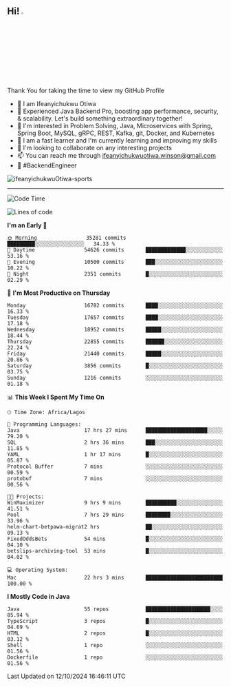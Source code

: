 <!-- BLOG-POST-LIST:START --><!-- BLOG-POST-LIST:END -->

## Hi! <img src="https://media.giphy.com/media/hvRJCLFzcasrR4ia7z/giphy.gif" width="4%"> 

Thank You for taking the time to view my GitHub Profile

- 👋 I am Ifeanyichukwu Otiwa
- 🚀 Experienced Java Backend Pro, boosting app performance, security, & scalability. Let's build something extraordinary together!
- 👀 I'm interested in Problem Solving, Java, Microservices with Spring, Spring Boot, MySQL, gRPC, REST, Kafka, git, Docker, and Kubernetes
- 🌱 I am a fast learner and I'm currently learning and improving my skills
- 💞️ I'm looking to collaborate on any interesting projects
- 📫 You can reach me through ifeanyichukwuotiwa.winson@gmail.com
- 🚀 #BackendEngineer

<p align="left" marginTop="10px"> <img src="https://komarev.com/ghpvc/?username=ifeanyichukwuOtiwa-sports&label=Profile%20views&color=0e75b6&style=for-the-badge" alt="ifeanyichukwuOtiwa-sports" /> </p>

***

<!--START_SECTION:waka-->
![Code Time](http://img.shields.io/badge/Code%20Time-2%2C978%20hrs%209%20mins-blue)

![Lines of code](https://img.shields.io/badge/From%20Hello%20World%20I%27ve%20Written-25.3%20million%20lines%20of%20code-blue)

**I'm an Early 🐤** 

```text
🌞 Morning                35281 commits       █████████░░░░░░░░░░░░░░░░   34.33 % 
🌆 Daytime                54626 commits       █████████████░░░░░░░░░░░░   53.16 % 
🌃 Evening                10500 commits       ███░░░░░░░░░░░░░░░░░░░░░░   10.22 % 
🌙 Night                  2351 commits        █░░░░░░░░░░░░░░░░░░░░░░░░   02.29 % 
```
📅 **I'm Most Productive on Thursday** 

```text
Monday                   16782 commits       ████░░░░░░░░░░░░░░░░░░░░░   16.33 % 
Tuesday                  17657 commits       ████░░░░░░░░░░░░░░░░░░░░░   17.18 % 
Wednesday                18952 commits       █████░░░░░░░░░░░░░░░░░░░░   18.44 % 
Thursday                 22855 commits       ██████░░░░░░░░░░░░░░░░░░░   22.24 % 
Friday                   21440 commits       █████░░░░░░░░░░░░░░░░░░░░   20.86 % 
Saturday                 3856 commits        █░░░░░░░░░░░░░░░░░░░░░░░░   03.75 % 
Sunday                   1216 commits        ░░░░░░░░░░░░░░░░░░░░░░░░░   01.18 % 
```


📊 **This Week I Spent My Time On** 

```text
🕑︎ Time Zone: Africa/Lagos

💬 Programming Languages: 
Java                     17 hrs 27 mins      ████████████████████░░░░░   79.20 % 
SQL                      2 hrs 36 mins       ███░░░░░░░░░░░░░░░░░░░░░░   11.85 % 
YAML                     1 hr 17 mins        █░░░░░░░░░░░░░░░░░░░░░░░░   05.87 % 
Protocol Buffer          7 mins              ░░░░░░░░░░░░░░░░░░░░░░░░░   00.59 % 
protobuf                 7 mins              ░░░░░░░░░░░░░░░░░░░░░░░░░   00.56 % 

🐱‍💻 Projects: 
WinMaximizer             9 hrs 9 mins        ██████████░░░░░░░░░░░░░░░   41.51 % 
Pool                     7 hrs 29 mins       ████████░░░░░░░░░░░░░░░░░   33.96 % 
helm-chart-betpawa-migrat2 hrs               ██░░░░░░░░░░░░░░░░░░░░░░░   09.13 % 
FixedOddsBets            54 mins             █░░░░░░░░░░░░░░░░░░░░░░░░   04.10 % 
betslips-archiving-tool  53 mins             █░░░░░░░░░░░░░░░░░░░░░░░░   04.02 % 

💻 Operating System: 
Mac                      22 hrs 3 mins       █████████████████████████   100.00 % 
```

**I Mostly Code in Java** 

```text
Java                     55 repos            █████████████████████░░░░   85.94 % 
TypeScript               3 repos             █░░░░░░░░░░░░░░░░░░░░░░░░   04.69 % 
HTML                     2 repos             █░░░░░░░░░░░░░░░░░░░░░░░░   03.12 % 
Shell                    1 repo              ░░░░░░░░░░░░░░░░░░░░░░░░░   01.56 % 
Dockerfile               1 repo              ░░░░░░░░░░░░░░░░░░░░░░░░░   01.56 % 
```




 Last Updated on 12/10/2024 16:46:11 UTC
<!--END_SECTION:waka-->

<!--
<p align="center">
![trophy](https://github-profile-trophy.vercel.app/?username=ifeanyichukwuOtiwa-sports&theme=onedark) (https://github.com/ryo-ma/github-profile-trophy)
</p>
-->

<!---
ifeanyi-otiwa/ifeanyi-otiwa is a ✨ special ✨ repository because its `README.md` (this file) appears on your GitHub profile.
You can click the Preview link to take a look at your changes.
--->
